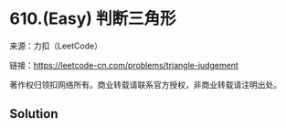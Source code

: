 # 610.(Easy) 判断三角形



来源：力扣（LeetCode）

链接：https://leetcode-cn.com/problems/triangle-judgement 

著作权归领扣网络所有。商业转载请联系官方授权，非商业转载请注明出处。



## Solution 



```sql



```
    